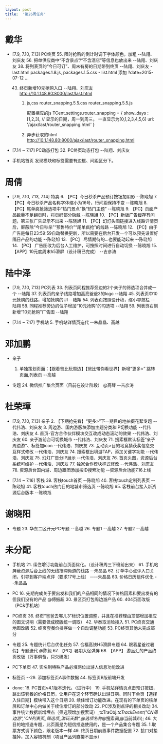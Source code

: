 ```yaml
---
layout: post
title:  "第26周任务"
---
```


# 戴华

  - [7.9, 7.10, 7.13] PC终页
    55. 限时抢购的倒计时调下字体颜色，加粗 --陆翔、刘庆友
    56. 把单供应商中“不含景点”/“不含酒店”等信息也放出来 --陆翔、刘庆友
    38. 将列表页的“今日可订”、周末有房的日期带到终页 --陆翔、刘庆友
        - last.html packages.1.8.js, packages.1.5.css
        - list.html 添加 ?date=2015-07-12 ...

    43. 终页新增10元抢购入口  --陆翔、刘庆友
        http://10.1.148.80:8000/last/last.html
        1. js,css
            router_snapping.5.5.css
            router_snapping.5.5.js

            配置相应的js
            TCent.settings.router_snapping = {
              show_days : [1,2,3], // 显示的日期，周一到周三。 一直显示为[0,1,2,3,4,5,6]
              url: '/ajax/last/router_snapping.html'
            }

        2. 异步获取的html
            http://10.1.148.80:8000/ajax/last/router_snapping.html


  - [7.14 ~ 7.17] PC动态打包
    32. PC终页动态打包 --陆翔、刘庆友

  - 手机站首页 发现模块和标签需要有边框、间距区分下。

# 周倩

  - [7.9, 7.10, 7.13, 7.14] 特卖
    6. 【PC】今日秒杀产品预订按钮加阴影 --陈晓旭
    7. 【PC】今日秒杀产品名称字体缩小为16号，行间距保持不变 --陈晓旭
    8. 【PC】尾单疯抢筛选项中“热门景点”换“热门主题” --陈晓旭
    9. 【PC】页面产品数量不足翻页时，将页码部分隐藏 --陈晓旭
    10. 【PC】新版广告缓存有问题，第三张广告显示不出来 --陈晓旭
    11. 【PC】幻灯头图链接进入线路详情页后，屏蔽除“今日秒杀”“预售特价”“尾单疯抢”的线路 --陈晓旭
    12. 【PC】由于广告是每日23:59:59自动替换更新，所以需要在后台开发一个可以预先设置好隔日产品的功能 --陈晓旭
    13. 【PC】 尽情期待的…也要能动起来 --陈晓旭
    14. 【PC】 广告图改为后台人工维护，可按照时间进行自动切换 --陈晓旭
    15. 【APP】10元度周末h5滑屏（设计稿已完成） --吉彦涛


# 陆中泽

  - [7.9, 7.10, 7.13] PC列表
    33. 列表页同程推荐旁边的2个亲子的筛选项合并成一个 --陆翔
    37. 列表页的亲子线路增加高亮爸爸3的logo --陆翔
    45. 列表页中10元抢购的线路，增加抢购的UI --陆翔
    54. 列表页按照设计稿，缩小导航栏 --陆翔
    58. 同程推荐旁边的位子增加“10元抢购”的勾选项 --陆翔
    59. 列表页右侧新增“10元抢购”广告图 --陆翔

  - [7.14 ~ 7.17] 手机站
    5. 手机站详情页迭代 --朱晶晶、高越


# 邓加鹏

  - 亲子
    1. 单独策划页面：【跟着爸比玩周边】【爸比带你看世界】新增“更多>” 跳转页面,列表页 --高越

  - 专题
    24. 微信推广集合页面（目前在设计阶段） @高琴 --吉彦涛


# 杜荣璋

  - [7.9, 7.10, 7.13] 亲子
    2. 【下期抢先看】“更多>”下一期目的地拍摄花絮专题 --代伟浩、刘庆友
    3. 周边游、国内游版块添加主题分类和IP切换功能 --代伟浩、刘庆友
    4. 首页-官方合作伙伴模块交互改成动态滚动的效果 --代伟浩、刘庆友
    60. 亲子游前台可切换城市  --代伟浩、刘庆友
    71. 搜索框默认标签“亲子周边游”、标签加icon --代伟浩、刘庆友
    73. 互动页>目的地竞猜获奖信息交互样式修改 --代伟浩、刘庆友
    74. 搜索框出境游TAP，添加关键字功能 --代伟浩、刘庆友
    75. 幻灯广告分IP展示 --代伟浩、刘庆友
    76. 首页头图，资源后台系统可维护 --代伟浩、刘庆友
    77. 独家合作模块样式修改 --代伟浩、刘庆友
    78. 资源后台国内游、周边跟团添加按ID搜索功能 --资源后台功能7.16上线

  - [7.14 ~ 7.16] 客栈
    39. 客栈touch首页 --陈晓旭
    40. 客栈touch定制列表页 --陈晓旭
    41. 客栈touch热门目的地城市筛选页 --陈晓旭
    65. 客栈前台接入新资源后台版本 --陈晓旭


# 谢晓阳

  - 专题
    23. 华东二区开元PC专题 --高越
    26. 专题1 --高越
    27. 专题2 --高越


# 未分配

  - 手机站
    21. 续住增订功能前台页面优化。（设计稿周三下班前出来）
    61. 手机站屏蔽资源后台上线的无线抢购频道的线路 --朱晶晶
    62. 订单中心点评入口关闭，引导到客户端点评（要求17号上线） ----朱晶晶
    63. 价格日历组件优化 --朱晶晶

  - PC
    16. 先期完成关于要出发和我们的产品相同的情况下价格因素和要出发有的但我们没有的产品 @傅振超
    30. 景区页打包周边游产品
    60. 404页面改版（PC&手机站）

  - PC终页
    36. 终页“爸爸去哪儿3”标识位置调整，并且在推荐理由顶部增加相应的图文说明（需要做成模版统一调取）
    42. 华泰取消险接入
    51. PC终页交通地图改版
    52. 终页套餐价排序做一个自动调整功能
    53. PC终页其他未完成部分

  - 专题
    25. 专题统计后台优化任务
    57. 合福高铁H5滑屏专题
    64. 跟着星爸过暑假】专题迭代 @陈毅
    67. 【PC】暑期大促弹屏
    68. 【APP】 游品汇的产品终页改版（万事俱备，只欠研发）


  - PC下单页
    47. 实名制特殊产品必填两位出游人信息功能改进

  - 标签页
    --29. 添加标签页A事件数据
    44. 标签页B版前端开发

  - done:
    18. PC首页v4.1版本迭代。（进行中）
    19. 手机站详情页点击预订按钮，跳出该套餐的价格日历，让用户在这个环节确认出游日期。同时下单页【选择入住日期】模块带入这个日期
    20. 续住增订功能改进。在现有的下单页的核单屏和订单中心内做关于续住增订的部分改动
    22. PC涉及到点评的相关改动
    34. 事件统计数据新增埋点（筛选项增加搜索词）_tcTraObj._tcTrackEvent("CN周边游","CN列表页_筛选项_游玩天数",@选项名称_@搜索词,@当前城市);
    46. 大目的地推送专题，此页面是为短信推送使用的，是一个产品集合专题
    35. 1.取票方式调下颜色，跟老版本一样
    49. 终页日期前置事件数据配置
    72. 接口对接挂掉，加入容错机制（项目产品列直接不显示）
